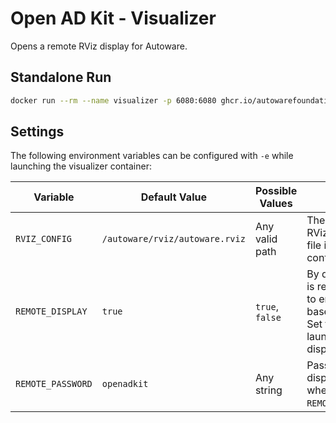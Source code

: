 # Open AD Kit - Visualizer

Opens a remote RViz display for Autoware.

## Standalone Run

```bash
docker run --rm --name visualizer -p 6080:6080 ghcr.io/autowarefoundation/openadkit:visualizer
```

## Settings

The following environment variables can be configured with `-e` while launching the visualizer container:

| Variable          | Default Value                  | Possible Values | Description                                                                                                                              |
| ----------------- | ------------------------------ | --------------- | ---------------------------------------------------------------------------------------------------------------------------------------- |
| `RVIZ_CONFIG`     | `/autoware/rviz/autoware.rviz` | Any valid path  | The full path to the RViz configuration file inside the container                                                                        |
| `REMOTE_DISPLAY`  | `true`                         | `true`, `false` | By default, the rviz2 is redirected to a URL to enable browser-based visualization. Set this to `false` to launch a local rviz2 display. |
| `REMOTE_PASSWORD` | `openadkit`                    | Any string      | Password for remote display (only used when `REMOTE_DISPLAY=true`)                                                                       |
